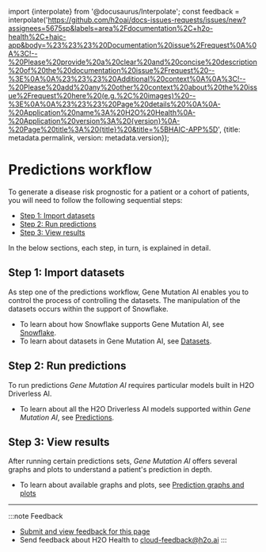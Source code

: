 import {interpolate} from '@docusaurus/Interpolate';
const feedback = interpolate('https://github.com/h2oai/docs-issues-requests/issues/new?assignees=5675sp&labels=area%2Fdocumentation%2C+h2o-health%2C+haic-app&body=%23%23%23%20Documentation%20issue%2Frequest%0A%0A%3C!--%20Please%20provide%20a%20clear%20and%20concise%20description%20of%20the%20documentation%20issue%2Frequest%20--%3E%0A%0A%23%23%23%20Additional%20context%0A%0A%3C!--%20Please%20add%20any%20other%20context%20about%20the%20issue%2Frequest%20here%20(e.g.%2C%20images)%20--%3E%0A%0A%23%23%23%20Page%20details%20%0A%0A-%20Application%20name%3A%20H2O%20Health%0A-%20Application%20version%3A%20{version}%0A-%20Page%20title%3A%20{title}%20&title=%5BHAIC-APP%5D', {title: metadata.permalink, version: metadata.version});

# Predictions workflow 

To generate a disease risk prognostic for a patient or a cohort of patients, you will need to follow the following sequential steps: 

- [Step 1: Import datasets](#step-1-import-datasets) 
- [Step 2: Run predictions](#step-2-run-predictions) 
- [Step 3: View results](#step-3-view-results) 

In the below sections, each step, in turn, is explained in detail.

## Step 1: Import datasets

As step one of the predictions workflow, Gene Mutation AI enables you to control the process of controlling the datasets. The manipulation of the datasets occurs within the support of Snowflake. 

- To learn about how Snowflake supports Gene Mutation AI, see [Snowflake](snowflake/snowflake.md).
- To learn about datasets in Gene Mutation AI, see [Datasets](datasets/datasets.md).

## Step 2: Run predictions

To run predictions *Gene Mutation AI* requires particular models built in H2O Driverless AI. 

- To learn about all the H2O Driverless AI models supported within *Gene Mutation AI*, see [Predictions](predictions/predictions.md).

## Step 3: View results

After running certain predictions sets, *Gene Mutation AI* offers several graphs and plots to understand a patient's prediction in depth. 

- To learn about available graphs and plots, see [Prediction graphs and plots](predictions/predictions.md#prediction-graphs-and-plots) 


***
:::note Feedback
  - <a href={feedback}>Submit and view feedback for this page</a>
  - Send feedback about H2O Health to <cloud-feedback@h2o.ai>
:::